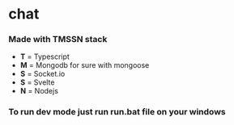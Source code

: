 # chat

### Made with TMSSN stack
- **T** = Typescript
- **M** = Mongodb for sure with mongoose
- **S** = Socket.io
- **S** = Svelte
- **N** = Nodejs

### To run dev mode just run **run.bat** file on your windows
